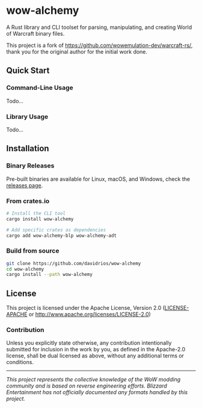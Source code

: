 # wow-alchemy

A Rust library and CLI toolset for parsing, manipulating, and
creating World of Warcraft binary files.

This project is a fork of <https://github.com/wowemulation-dev/warcraft-rs/>, thank you for the original author
for the initial work done.


## Quick Start

### Command-Line Usage

Todo...

### Library Usage

Todo...


## Installation

### Binary Releases

Pre-built binaries are available for Linux, macOS, and Windows, check the [releases page](/davidrios/wow-alchemy/releases).


### From crates.io

```bash
# Install the CLI tool
cargo install wow-alchemy

# Add specific crates as dependencies
cargo add wow-alchemy-blp wow-alchemy-adt
```

### Build from source

```bash
git clone https://github.com/davidrios/wow-alchemy
cd wow-alchemy
cargo install --path wow-alchemy
```

## License

This project is licensed under the Apache License, Version 2.0 ([LICENSE-APACHE](LICENSE-APACHE) or <http://www.apache.org/licenses/LICENSE-2.0>)


### Contribution

Unless you explicitly state otherwise, any contribution intentionally submitted
for inclusion in the work by you, as defined in the Apache-2.0 license, shall
be dual licensed as above, without any additional terms or conditions.

---

*This project represents the collective knowledge of the WoW modding community
and is based on reverse engineering efforts. Blizzard Entertainment has not
officially documented any formats handled by this project.*
